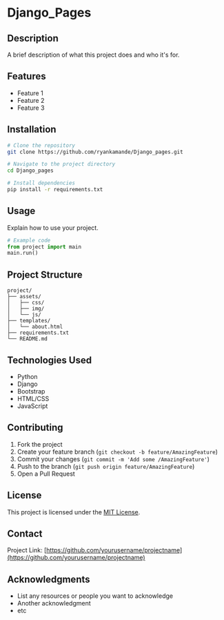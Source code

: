 # Django_Pages

## Description
A brief description of what this project does and who it's for.

## Features
- Feature 1
- Feature 2
- Feature 3

## Installation

```bash
# Clone the repository
git clone https://github.com/ryankamande/Django_pages.git

# Navigate to the project directory
cd Django_pages

# Install dependencies
pip install -r requirements.txt
```

## Usage
Explain how to use your project.

```python
# Example code
from project import main
main.run()
```

## Project Structure
```
project/
├── assets/
│   ├── css/
│   ├── img/
│   └── js/
├── templates/
│   └── about.html
├── requirements.txt
└── README.md
```

## Technologies Used
- Python
- Django
- Bootstrap
- HTML/CSS
- JavaScript

## Contributing
1. Fork the project
2. Create your feature branch (`git checkout -b feature/AmazingFeature`)
3. Commit your changes (`git commit -m 'Add some /AmazingFeature'`)
4. Push to the branch (`git push origin feature/AmazingFeature`)
5. Open a Pull Request

## License
This project is licensed under the [MIT License](LICENSE).

## Contact
Project Link: [https://github.com/yourusername/projectname](https://github.com/yourusername/projectname)

## Acknowledgments
* List any resources or people you want to acknowledge
* Another acknowledgment
* etc
